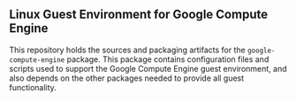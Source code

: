 ## Linux Guest Environment for Google Compute Engine

This repository holds the sources and packaging artifacts for the
`google-compute-engine` package. This package contains configuration files and
scripts used to support the Google Compute Engine guest environment, and also
depends on the other packages needed to provide all guest functionality.

